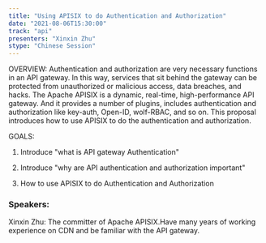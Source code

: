 ```yaml
---
title: "Using APISIX to do Authentication and Authorization"
date: "2021-08-06T15:30:00" 
track: "api"
presenters: "Xinxin Zhu"
stype: "Chinese Session"
---
```

OVERVIEW:
 Authentication and authorization are very necessary functions in an API gateway. In this way, services that sit behind the gateway can be protected from unauthorized or malicious access, data breaches, and hacks. The Apache APISIX is a dynamic, real-time, high-performance API gateway. And it provides a number of plugins, includes authentication and authorization like key-auth, Open-ID, wolf-RBAC, and so on. This proposal introduces how to use APISIX to do the authentication and authorization.
 
 GOALS:

 1. Introduce "what is API gateway Authentication"

 2. Introduce "why are API authentication and authorization important"

 3. How to use APISIX to do Authentication and Authorization
 ### Speakers: 
 Xinxin Zhu: The committer of Apache APISIX.Have many years of working experience on CDN and be familiar with the API gateway.